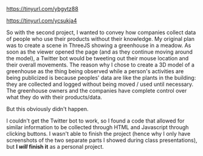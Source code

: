 https://tinyurl.com/ybgytz88

https://tinyurl.com/ycsukja4

So with the second project, I wanted to convey how companies collect data of people who use their products without their knowledge. My original plan was to create a scene in ThreeJS showing a greenhouse in a meadow. As soon as the viewer opened the page (and as they continue moving around the model), a Twitter bot would be tweeting out their mouse location and their overall movements. The reason why I chose to create a 3D model of a greenhouse as the thing being observed while a person's activities are being publicized is because peoples' data are like the plants in the building: they are collected and logged without being moved / used until necessary. The greenhouse owners and the companies have complete control over what they do with their products/data.

But this obviously didn't happen.

I couldn't get the Twitter bot to work, so I found a code that allowed for similar information to be collected through HTML and Javascript through clicking buttons. I wasn't able to finish the project (hence why I only have screenshots of the two separate parts I showed during class presentations), but <b>I <i>will</i> finish it</b> as a personal project.

